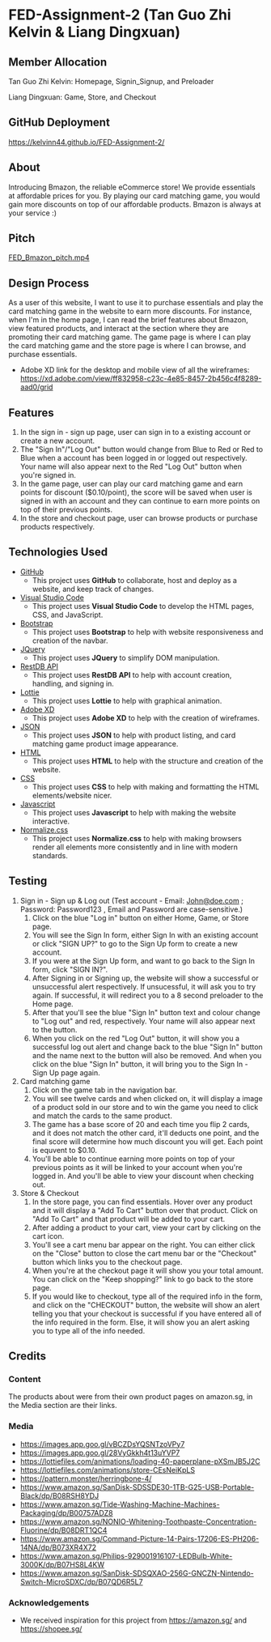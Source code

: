# FED-Assignment-2 (Tan Guo Zhi Kelvin & Liang Dingxuan)
## Member Allocation
Tan Guo Zhi Kelvin: Homepage, Signin_Signup, and Preloader

Liang Dingxuan: Game, Store, and Checkout

## GitHub Deployment
https://kelvinn44.github.io/FED-Assignment-2/

## About
Introducing Bmazon, the reliable eCommerce store! We provide essentials at affordable prices for you. By playing our card matching game, you would gain more discounts on top of our affordable products. Bmazon is always at your service :)

## Pitch
[FED_Bmazon_pitch.mp4 ](https://drive.google.com/file/d/1sOe0cl_DI6fBEzNsXNHT2iUYxn4jIo7w/view?usp=sharing)

## Design Process
As a user of this website, I want to use it to purchase essentials and play the card matching game in the website to earn more discounts. For instance, when I'm in the home page, I can read the brief features about Bmazon, view featured products, and interact at the section where they are promoting their card matching game. The game page is where I can play the card matching game and the store page is where I can browse, and purchase essentials.

- Adobe XD link for the desktop and mobile view of all the wireframes: https://xd.adobe.com/view/ff832958-c23c-4e85-8457-2b456c4f8289-aad0/grid

## Features
1. In the sign in - sign up page, user can sign in to a existing account or create a new account.
2. The "Sign In"/"Log Out" button would change from Blue to Red or Red to Blue when a account has been logged in or logged out respectively. Your name will also appear next to the Red "Log Out" button when you're signed in.
3. In the game page, user can play our card matching game and earn points for discount ($0.10/point), the score will be saved when user is signed in with an account and they can continue to earn more points on top of their previous points.
4. In the store and checkout page, user can browse products or purchase products respectively.

## Technologies Used
- [GitHub](https://github.com/)
    - This project uses **GitHub** to collaborate, host and deploy as a website, and keep track of changes.
- [Visual Studio Code](https://code.visualstudio.com/)
    - This project uses **Visual Studio Code** to develop the HTML pages, CSS, and JavaScript.
- [Bootstrap](https://getbootstrap.com/)
  - This project uses **Bootstrap** to help with website responsiveness and creation of the navbar.
- [JQuery](https://jquery.com/)
    - This project uses **JQuery** to simplify DOM manipulation.
- [RestDB API](https://restdb.io/)
    - This project uses **RestDB API** to help with account creation, handling, and signing in.
- [Lottie](https://lottiefiles.com/)
    - This project uses **Lottie** to help with graphical animation.
- [Adobe XD](https://helpx.adobe.com/sg/xd/help/adobe-xd-overview.html)
  - This project uses **Adobe XD** to help with the creation of wireframes.
- [JSON](https://www.json.org/json-en.html)
  - This project uses **JSON** to help with product listing, and card matching game product image appearance.
- [HTML](https://html.spec.whatwg.org/)
  - This project uses **HTML** to help with the structure and creation of the website.
- [CSS](https://www.w3.org/Style/CSS/Overview.en.html)
  - This project uses **CSS** to help with making and formatting the HTML elements/website nicer.
- [Javascript](https://developer.mozilla.org/en-US/docs/Web/JavaScript)
  - This project uses **Javascript** to help with making the website interactive.
- [Normalize.css](https://necolas.github.io/normalize.css/)
  - This project uses **Normalize.css** to help with making browsers render all elements more consistently and in line with modern standards.

## Testing
1. Sign in - Sign up & Log out (Test account - Email: John@doe.com ; Password: Password123 , Email and Password are case-sensitive.)
   1. Click on the blue "Log in" button on either Home, Game, or Store page.
   2. You will see the Sign In form, either Sign In with an existing account or click "SIGN UP?" to go to the Sign Up form to create a new account.
   3. If you were at the Sign Up form, and want to go back to the Sign In form, click "SIGN IN?".
   4. After Signing in or Signing up, the website will show a successful or unsuccessful alert respectively. If unsucessful, it will ask you to try again. If successful, it will redirect you to a 8 second preloader to the Home page.
   5. After that you'll see the blue "Sign In" button text and colour change to "Log out" and red, respectively. Your name will also appear next to the button.
   6. When you click on the red "Log Out" button, it will show you a successful log out alert and change back to the blue "Sign In" button and the name next to the button will also be removed. And when you click on the blue "Sign In" button, it will bring you to the Sign In - Sign Up page again.
2. Card matching game
   1. Click on the game tab in the navigation bar.
   2. You will see twelve cards and when clicked on, it will display a image of a product sold in our store and to win the game you need to click and match the cards to the same product.
   3. The game has a base score of 20 and each time you flip 2 cards, and it does not match the other card, it'll deducts one point, and the final score will determine how much discount you will get. Each point is equvent to $0.10.
   4. You'll be able to continue earning more points on top of your previous points as it will be linked to your account when you're logged in. And you'll be able to view your discount when checking out. 
3. Store & Checkout
   1. In the store page, you can find essentials. Hover over any product and it will display a "Add To Cart" button over that product. Click on "Add To Cart" and that product will be added to your cart.
   2. After adding a product to your cart, view your cart by clicking on the cart icon.
   3. You'll see a cart menu bar appear on the right. You can either click on the "Close" button to close the cart menu bar or the "Checkout" button which links you to the checkout page.
   4. When you're at the checkout page it will show you your total amount. You can click on the "Keep shopping?" link to go back to the store page.
   5. If you would like to checkout, type all of the required info in the form, and click on the "CHECKOUT" button, the website will show an alert telling you that your checkout is successful if you have entered all of the info required in the form. Else, it will show you an alert asking you to type all of the info needed.

## Credits
### Content
The products about were from their own product pages on amazon.sg, in the Media section are their links.

### Media
- https://images.app.goo.gl/vBCZDsYQSNTzoVPy7
- https://images.app.goo.gl/28VyGkkh4t13uYVP7
- https://lottiefiles.com/animations/loading-40-paperplane-pXSmJB5J2C
- https://lottiefiles.com/animations/store-CEsNeiKpLS
- https://pattern.monster/herringbone-4/
- https://www.amazon.sg/SanDisk-SDSSDE30-1TB-G25-USB-Portable-Black/dp/B08RSH8YDJ
- https://www.amazon.sg/Tide-Washing-Machine-Machines-Packaging/dp/B00757ADZ8
- https://www.amazon.sg/NONIO-Whitening-Toothpaste-Concentration-Fluorine/dp/B08DRT1QC4
- https://www.amazon.sg/Command-Picture-14-Pairs-17206-ES-PH206-14NA/dp/B073XR4X72
- https://www.amazon.sg/Philips-929001916107-LEDBulb-White-3000K/dp/B07HS8L4KW
- https://www.amazon.sg/SanDisk-SDSQXAO-256G-GNCZN-Nintendo-Switch-MicroSDXC/dp/B07QD6R5L7

### Acknowledgements
- We received inspiration for this project from https://amazon.sg/ and https://shopee.sg/
